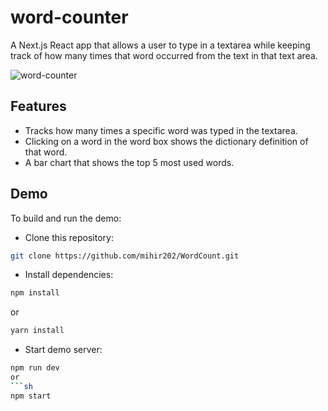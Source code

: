 # word-counter    
A Next.js React app that allows a user to type in a textarea while keeping track of how many times that word occurred from the text in that text area.     

![word-counter](screenshot.jpg?raw=true "word-counter")        

## Features
* Tracks how many times a specific word was typed in the textarea.
* Clicking on a word in the word box shows the dictionary definition of that word.
* A bar chart that shows the top 5 most used words.
## Demo     
To build and run the demo:      
* Clone this repository:
```sh
git clone https://github.com/mihir202/WordCount.git
```     
* Install dependencies:    
```sh
npm install
```
or    
```sh
yarn install
```
* Start demo server:
```sh
npm run dev
or    
```sh
npm start 
```
